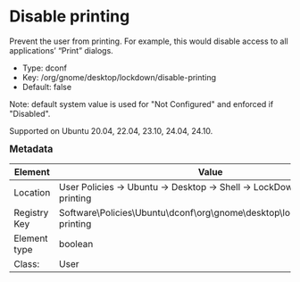 # Disable printing

Prevent the user from printing. For example, this would disable access to all applications’ “Print” dialogs.

- Type: dconf
- Key: /org/gnome/desktop/lockdown/disable-printing
- Default: false

Note: default system value is used for "Not Configured" and enforced if "Disabled".

Supported on Ubuntu 20.04, 22.04, 23.10, 24.04, 24.10.



<span style="font-size: larger;">**Metadata**</span>

| Element      | Value            |
| ---          | ---              |
| Location     | User Policies -> Ubuntu -> Desktop -> Shell -> LockDown -> Disable printing    |
| Registry Key | Software\Policies\Ubuntu\dconf\org\gnome\desktop\lockdown\disable-printing         |
| Element type | boolean |
| Class:       | User       |
